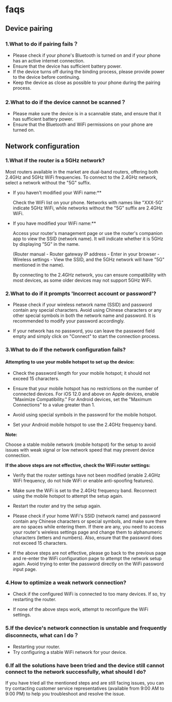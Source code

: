 # faqs
## Device pairing
### 1.What to do if pairing fails？
+ Please check if your phone's Bluetooth is turned on and if your phone has an active internet connection.
+ Ensure that the device has sufficient battery power.
+ If the device turns off during the binding process, please provide power to the device before continuing.
+ Keep the device as close as possible to your phone during the pairing process. 
### 2.What to do if the device cannot be scanned？
+ Please make sure the device is in a scannable state, and ensure that it has sufficient battery power.
+ Ensure that the Bluetooth and WiFi permissions on your phone are turned on.
## Network configuration
### 1.What if the router is a 5GHz network?
Most routers available in the market are dual-band routers, offering both 2.4GHz and 5GHz WiFi frequencies. To connect to the 2.4GHz network, select a network without the "5G" suffix.

+ If you haven't modified your WiFi name:**

    Check the WiFi list on your phone. Networks with names like "XXX-5G" indicate 5GHz WiFi, while networks without the "5G" suffix are 2.4GHz WiFi.

+ If you have modified your WiFi name:**

    Access your router's management page or use the router's companion app to view the SSID (network name). It will indicate whether it is 5GHz by displaying "5G" in the name.

    (Router manual - Router gateway IP address - Enter in your browser - Wireless settings - View the SSID, and the 5GHz network will have "5G" mentioned in the name).

    By connecting to the 2.4GHz network, you can ensure compatibility with most devices, as some older devices may not support 5GHz WiFi. 

### 2.What to do if it prompts 'Incorrect account or password'?
+ Please check if your wireless network name (SSID) and password contain any special characters. Avoid using Chinese characters or any other special symbols in both the network name and password. It is recommended to modify your password accordingly.

+ If your network has no password, you can leave the password field empty and simply click on "Connect" to start the connection process.

### 3.What to do if the network configuration fails?
#### Attempting to use your mobile hotspot to set up the device:

+ Check the password length for your mobile hotspot; it should not exceed 15 characters.

+ Ensure that your mobile hotspot has no restrictions on the number of connected devices. For iOS 12.0 and above on Apple devices, enable "Maximize Compatibility." For Android devices, set the "Maximum Connections" to a value greater than 1.

+ Avoid using special symbols in the password for the mobile hotspot.

+ Set your Android mobile hotspot to use the 2.4GHz frequency band.

**Note:** 

Choose a stable mobile network (mobile hotspot) for the setup to avoid issues with weak signal or low network speed that may prevent device connection.

**If the above steps are not effective, check the WiFi router settings:**

+ Verify that the router settings have not been modified (enable 2.4GHz WiFi frequency, do not hide WiFi or enable anti-spoofing features).

+ Make sure the WiFi is set to the 2.4GHz frequency band. Reconnect using the mobile hotspot to attempt the setup again.

+ Restart the router and try the setup again.

+ Please check if your home WiFi's SSID (network name) and password contain any Chinese characters or special symbols, and make sure there are no spaces while entering them. If there are any, you need to access your router's wireless settings page and change them to alphanumeric characters (letters and numbers). Also, ensure that the password does not exceed 15 characters.

+ If the above steps are not effective, please go back to the previous page and re-enter the WiFi configuration page to attempt the network setup again. Avoid trying to enter the password directly on the WiFi password input page.

### 4.How to optimize a weak network connection?
+ Check if the configured WiFi is connected to too many devices. If so, try restarting the router.

+ If none of the above steps work, attempt to reconfigure the WiFi settings. 
### 5.If the device's network connection is unstable and frequently disconnects, what can I do？
+ Restarting your router.
+ Try configuring a stable WiFi network for your device. 
### 6.If all the solutions have been tried and the device still cannot connect to the network successfully, what should I do?
If you have tried all the mentioned steps and are still facing issues, you can try contacting customer service representatives (available from 9:00 AM to 9:00 PM) to help you troubleshoot and resolve the issue.  
